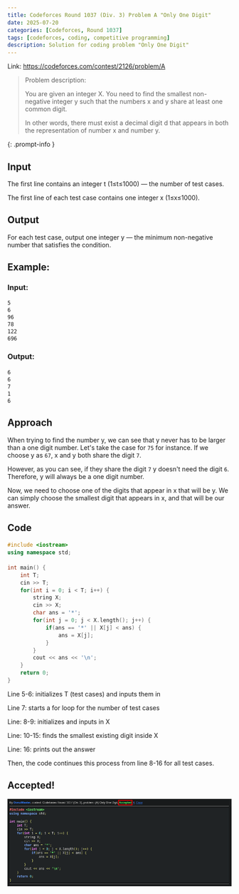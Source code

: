 ```yaml
---
title: Codeforces Round 1037 (Div. 3) Problem A "Only One Digit"
date: 2025-07-20
categories: [Codeforces, Round 1037]
tags: [codeforces, coding, competitive programming]
description: Solution for coding problem "Only One Digit"
---
```


Link: https://codeforces.com/contest/2126/problem/A

> Problem description:
> 
> You are given an integer X. You need to find the smallest non-negative integer y such that the numbers x and y share at least one common digit.
> 
> In other words, there must exist a decimal digit d that appears in both the representation of number x and number y.
> 
{: .prompt-info }

## Input

The first line contains an integer t (1≤t≤1000) — the number of test cases.

The first line of each test case contains one integer x (1≤x≤1000).

## Output

For each test case, output one integer y — the minimum non-negative number that satisfies the condition.

## Example:

### Input: 
```
5
6
96
78
122
696
```

### Output:
```
6
6
7
1
6
```

## Approach
When trying to find the number y, we can see that y never has to be larger than a one digit number. Let's take the case for `75` for instance. If we choose y as `67`, x and y both share the digit `7`.

However, as you can see, if they share the digit `7` y doesn't need the digit `6`. Therefore, y will always be a one digit number.

Now, we need to choose one of the digits that appear in x that will be y. We can simply choose the smallest digit that appears in x, and that will be our answer.

## Code
```c++
#include <iostream>
using namespace std;

int main() {
    int T;
    cin >> T;
    for(int i = 0; i < T; i++) {
        string X;
        cin >> X;
        char ans = '*';
        for(int j = 0; j < X.length(); j++) {
            if(ans == '*' || X[j] < ans) {
                ans = X[j];
            }
        }
        cout << ans << '\n';
    }
    return 0;
}
```

Line 5-6: initializes T (test cases) and inputs them in

Line 7: starts a for loop for the number of test cases

Line: 8-9: initializes and inputs in X

Line: 10-15: finds the smallest existing digit inside X

Line: 16: prints out the answer

Then, the code continues this process from line 8-16 for all test cases.

## Accepted!

![Problem A Accepted](/assets/img/codeforces/round1037/problemA.png)